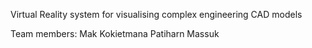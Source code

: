 Virtual Reality system for visualising complex engineering CAD models

Team members:
Mak Kokietmana
Patiharn Massuk
